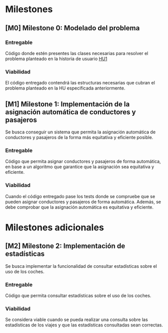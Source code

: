 # Milestones

## [M0] Milestone 0: Modelado del problema

### Entregable

Código donde estén presentes las clases necesarias para resolver el problema planteado en la historia de usuario 
[HU1](user_stories.md#hu1-Elisa-reparto-automático-de-coches-y-profesores) 


### Viabilidad

El código entregado contendrá las estructuras necesarias que cubran el problema planteado en la HU especificada anteriormente.


## [M1] Milestone 1: Implementación de la asignación automática de conductores y pasajeros

Se busca conseguir un sistema que permita la asignación automática de conductores y pasajeros de la forma más equitativa y eficiente posible.


### Entregable

Código que permita asignar conductores y pasajeros de forma automática, en base a un algoritmo que garantice que la asignación sea equitativa y eficiente.

### Viabilidad

Cuando el código entregado pase los tests donde se compruebe que se pueden asignar conductores y pasajeros de forma automática. 
Además, se debe comprobar que la asignación automática es equitativa y eficiente.


# Milestones adicionales

## [M2] Milestone 2: Implementación de estadísticas

Se busca implementar la funcionalidad de consultar estadísticas sobre el uso de los coches.

### Entregable

Código que permita consultar estadísticas sobre el uso de los coches.

### Viabilidad

Se considera viable cuando se pueda realizar una consulta sobre las estadísticas de los viajes y que las estadísticas consultadas sean correctas.


